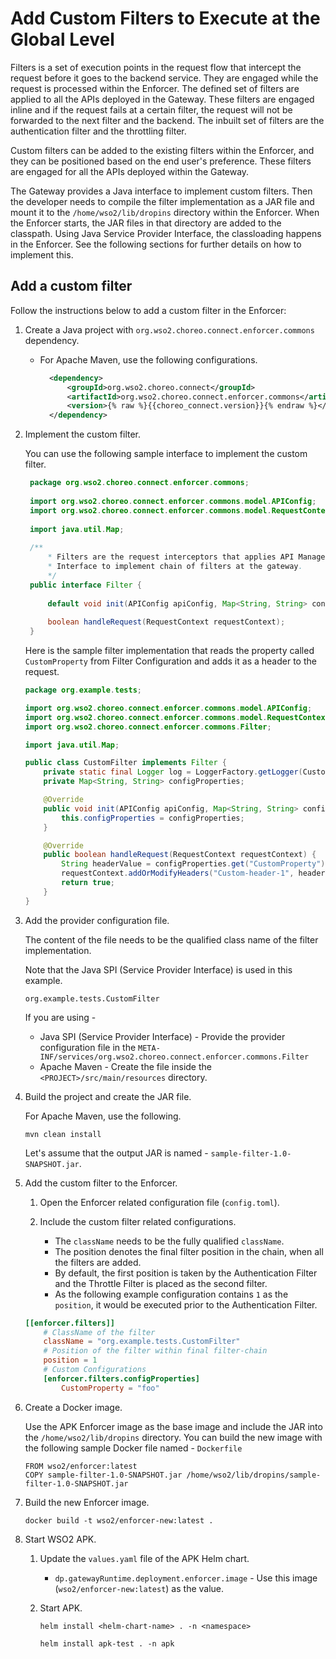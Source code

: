 # Add Custom Filters to Execute at the Global Level

Filters is a set of execution points in the request flow that intercept the request before it goes to the backend service. They are engaged while the request is processed within the Enforcer. The defined set of filters are applied to all the APIs deployed in the Gateway. These filters are engaged inline and if the request fails at a certain filter, the request will not be forwarded to the next filter and the backend. The inbuilt set of filters are the authentication filter and the throttling filter.

Custom filters can be added to the existing filters within the Enforcer, and they can be positioned based on the end user's preference.
These filters are engaged for all the APIs deployed within the Gateway.

The Gateway provides a Java interface to implement custom filters. Then the developer needs to compile the filter implementation as a JAR file and mount it to the `/home/wso2/lib/dropins` directory within the Enforcer. When the Enforcer starts, the JAR files in that directory are added to the classpath. Using Java Service Provider Interface, the classloading happens in the Enforcer. See the following sections for further details on how to implement this.
 
## Add a custom filter

Follow the instructions below to add a custom filter in the Enforcer:

1. Create a Java project with `org.wso2.choreo.connect.enforcer.commons` dependency.
   
     - For Apache Maven, use the following configurations.

         ```xml
           <dependency>
               <groupId>org.wso2.choreo.connect</groupId>
               <artifactId>org.wso2.choreo.connect.enforcer.commons</artifactId>
               <version>{% raw %}{{choreo_connect.version}}{% endraw %}</version>
           </dependency>
         ```

2. Implement the custom filter.

     You can use the following sample interface to implement the custom filter.

    ```java
     package org.wso2.choreo.connect.enforcer.commons;
     
     import org.wso2.choreo.connect.enforcer.commons.model.APIConfig;
     import org.wso2.choreo.connect.enforcer.commons.model.RequestContext;
     
     import java.util.Map;
     
     /**
         * Filters are the request interceptors that applies API Management capabilities at the gateway layer. This is the
         * Interface to implement chain of filters at the gateway.
         */
     public interface Filter {
     
         default void init(APIConfig apiConfig, Map<String, String> configProperties){};
     
         boolean handleRequest(RequestContext requestContext);
     }
    ```

    Here is the sample filter implementation that reads the property called `CustomProperty` from Filter Configuration and adds it as a header to the request.

    ```java
    package org.example.tests;
    
    import org.wso2.choreo.connect.enforcer.commons.model.APIConfig;
    import org.wso2.choreo.connect.enforcer.commons.model.RequestContext;
    import org.wso2.choreo.connect.enforcer.commons.Filter;
    
    import java.util.Map;
    
    public class CustomFilter implements Filter {
        private static final Logger log = LoggerFactory.getLogger(CustomFilter.class);
        private Map<String, String> configProperties;
    
        @Override
        public void init(APIConfig apiConfig, Map<String, String> configProperties) {
            this.configProperties = configProperties;
        }
    
        @Override
        public boolean handleRequest(RequestContext requestContext) {
            String headerValue = configProperties.get("CustomProperty");
            requestContext.addOrModifyHeaders("Custom-header-1", headerValue);
            return true;
        }
    }
    ```

3. Add the provider configuration file.

     The content of the file needs to be the qualified class name of the filter implementation.

     Note that the Java SPI (Service Provider Interface) is used in this example.

     ```
     org.example.tests.CustomFilter
     ```
 
     If you are using -
      
      - Java SPI (Service Provider Interface) - Provide the provider configuration file in the `META-INF/services/org.wso2.choreo.connect.enforcer.commons.Filter`
      - Apache Maven - Create the file inside the `<PROJECT>/src/main/resources` directory.

4. Build the project and create the JAR file.
     
     For Apache Maven, use the following.

    ```
    mvn clean install
    ```

     Let's assume that the output JAR is named - `sample-filter-1.0-SNAPSHOT.jar`.

5. Add the custom filter to the Enforcer.

     1. Open the Enforcer related configuration file (`config.toml`).
     2. Include the custom filter related configurations.

         - The `className` needs to be the fully qualified `className`.
         - The position denotes the final filter position in the chain, when all the filters are added.
         - By default, the first position is taken by the Authentication Filter and the Throttle Filter is placed as the second filter.
         - As the following example configuration contains `1` as the `position`, it would be executed prior to the Authentication Filter.

    ```toml
    [[enforcer.filters]]
        # ClassName of the filter
        className = "org.example.tests.CustomFilter"
        # Position of the filter within final filter-chain
        position = 1
        # Custom Configurations
        [enforcer.filters.configProperties]
            CustomProperty = "foo"
    ```
  
6. Create a Docker image.
   
     Use the APK Enforcer image as the base image and include the JAR into the `/home/wso2/lib/dropins` directory.
     You can build the new image with the following sample Docker file named - `Dockerfile`

    ```
    FROM wso2/enforcer:latest 
    COPY sample-filter-1.0-SNAPSHOT.jar /home/wso2/lib/dropins/sample-filter-1.0-SNAPSHOT.jar
    ```

7.  Build the new Enforcer image.
    
    `docker build -t wso2/enforcer-new:latest . `

8.  Start WSO2 APK.

     1. Update the `values.yaml` file of the APK Helm chart.
         - `dp.gatewayRuntime.deployment.enforcer.image` - Use this image (`wso2/enforcer-new:latest`) as the value.
     2. Start APK.

        ```tab="Format"
        helm install <helm-chart-name> . -n <namespace>
        ```

        ```tab="Example"
        helm install apk-test . -n apk
        ```
